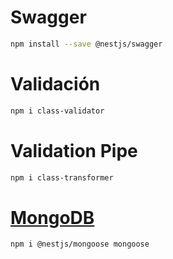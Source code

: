 # Swagger

```sh
npm install --save @nestjs/swagger
```

# Validación

```sh
npm i class-validator
```

# Validation Pipe

```sh
npm i class-transformer
```

# [MongoDB](https://docs.nestjs.com/techniques/mongodb)

```sh
npm i @nestjs/mongoose mongoose
```
